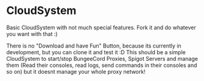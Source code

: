 # CloudSystem
Basic CloudSystem with not much special features. Fork it and do whatever you want with that :)

There is no "Download and have Fun" Button, because its currently in development, but you can clone it and test it :D
This should be a simple CloudSystem to start/stop BungeeCord Proxies, Spigot Servers and manage them (Read their consoles, read logs, send commands in their consoles and so on)
but it doesnt manage your whole proxy network!
